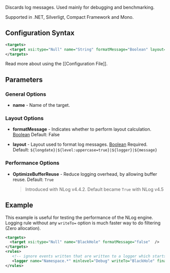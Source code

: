 Discards log messages. Used mainly for debugging and benchmarking. 

Supported in .NET, Silverligt, Compact Framework and Mono.

## Configuration Syntax
```xml
<targets>
  <target xsi:type="Null" name="String" formatMessage="Boolean" layout="Layout" />
</targets>
```
Read more about using the [[Configuration File]].

## Parameters
### General Options
* **name** - Name of the target.

### Layout Options
* **formatMessage** - Indicates whether to perform layout calculation. [Boolean](Data-types) Default: False

* **layout** - Layout used to format log messages. [Boolean](Data-types) Required. Default: `${longdate}|${level:uppercase=true}|${logger}|${message}`

### Performance Options
* **OptimizeBufferReuse** - Reduce logging overhead, by allowing buffer reuse. Default: `True`
  > Introduced with NLog v4.4.2. Default became `True` with NLog v4.5


## Example
This example is useful for testing the performance of the NLog engine. Logging rule without any `writeTo=` option is much faster way to do filtering (Zero allocation).

```xml
<targets>
  <target xsi:type="Null" name="BlackHole" formatMessage="false"  />
</targets>
<rules>
   <!-- ignore events written that are written to a logger which starts with "Namespace." -->
   <logger name="Namespace.*" minlevel="Debug" writeTo="BlackHole" final="true" />     
</rules>
```